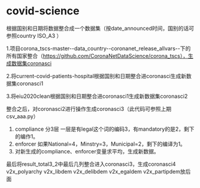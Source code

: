 # covid-science


根据国别和日期将数据整合成一个数据集（按date_announced时间，国别的话可参照country	ISO_A3	）


1.项目corona_tscs-master--data_country--coronanet_release_allvars--下的所有国家整合（https://github.com/CoronaNetDataScience/corona_tscs），生成数据集coronasci



2.将current-covid-patients-hospital根据国别和日期整合进coronasci生成新数据集coronasci1


3.将eiu2020clean根据国别和日期整合进coronasci1生成新数据集coronasci2




整合之后，对coronasci2进行操作生成coronasci3（此代码可参照上期csv_aaa.py）
1. compliance 分3层 一层是有legal这个词的编码3，有mandatory的是2，剩下的编作1。
2. enforcer   如果National=4，Minstry=3，Municipal=2，剩下的编译为1。
3. 对新生成的compliance、enforcer变量求平均，生成新数据。



最后将result_total3_2中最后几列整合进入coronasci3，生成coronasci4
v2x_polyarchy	v2x_libdem	v2x_delibdem	v2x_egaldem	v2x_partipdem放后面



